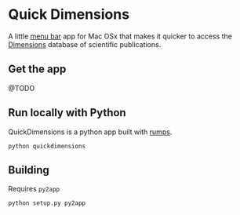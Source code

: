
# Quick Dimensions 

A little [menu bar](https://support.apple.com/en-gb/guide/mac-help/mchlp1446/mac) app for Mac OSx that makes it quicker to access the [Dimensions](https://app.dimensions.ai/discover/publication) database of scientific publications. 

## Get the app

@TODO 


## Run locally with Python 

QuickDimensions is a python app built with [rumps](https://rumps.readthedocs.io/en/latest/). 

```
python quickdimensions
```

## Building 

Requires `py2app`

```
python setup.py py2app
```

